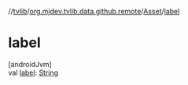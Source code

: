 //[tvlib](../../../index.md)/[org.mjdev.tvlib.data.github.remote](../index.md)/[Asset](index.md)/[label](label.md)

# label

[androidJvm]\
val [label](label.md): [String](https://kotlinlang.org/api/latest/jvm/stdlib/kotlin/-string/index.html)

